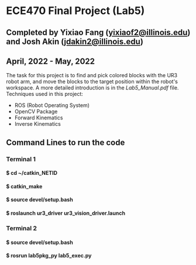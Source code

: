 # ECE470 Final Project (Lab5)  
## Completed by Yixiao Fang (yixiaof2@illinois.edu) and Josh Akin (jdakin2@illinois.edu)
## April, 2022 - May, 2022
The task for this project is to find and pick colored blocks with the UR3 robot arm, and move the blocks to the target position within the robot's workspace. A more detailed introduction is in the *Lab5_Manual.pdf* file.<br/>
Techniques used in this project:
- ROS (Robot Operating System)
- OpenCV Package
- Forward Kinematics
- Inverse Kinematics

## Command Lines to run the code
### Terminal 1  
#### $ cd ~/catkin_NETID  
#### $ catkin_make  
#### $ source devel/setup.bash  
#### $ roslaunch ur3_driver ur3_vision_driver.launch  

### Terminal 2  
#### $ source devel/setup.bash  
#### $ rosrun lab5pkg_py lab5_exec.py
